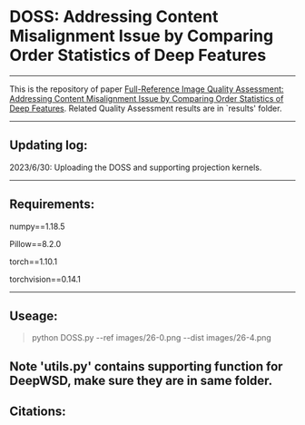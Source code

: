 # DOSS: Addressing Content Misalignment Issue by Comparing Order Statistics of Deep Features
----------------------------
This is the repository of paper [Full-Reference Image Quality Assessment: Addressing Content Misalignment Issue by Comparing Order Statistics of Deep Features](https:). Related Quality Assessment results are in `results' folder.

-----------------------------
## Updating log:
2023/6/30: Uploading the DOSS and supporting projection kernels.

-----------------------------
## Requirements:
numpy==1.18.5

Pillow==8.2.0

torch==1.10.1

torchvision==0.14.1

------------------------------

## Useage:
>python DOSS.py --ref images/26-0.png --dist images/26-4.png

Note 'utils.py' contains supporting function for DeepWSD, make sure they are in same folder. 
------------------------------

## Citations:
